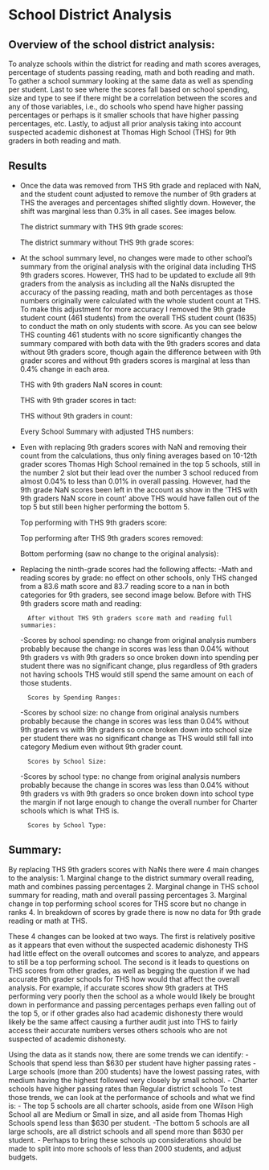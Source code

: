 # School District Analysis

## Overview of the school district analysis: 
To analyze schools within the district for reading and math scores averages, percentage of students passing reading, math and both reading and math. To gather a school summary looking at the same data as well as spending per student. Last to see where the scores fall based on school spending, size and type to see if there might be a correlation between the scores and any of those variables, i.e., do schools who spend have higher passing percentages or perhaps is it smaller schools that have higher passing percentages, etc. Lastly, to adjust all prior analysis taking into account suspected academic dishonest at Thomas High School (THS) for 9th graders in both reading and math.

## Results
- Once the data was removed from THS 9th grade and replaced with NaN, and the student count adjusted to remove the number of 9th graders at THS the averages and percentages shifted slightly down. However, the shift was marginal less than 0.3% in all cases. See images below.

    The district summary with THS 9th grade scores:

    The district summary without THS 9th grade scores:

- At the school summary level, no changes were made to other school’s summary from the original analysis with the original data including THS 9th graders scores. However, THS had to be updated to exclude all 9th graders from the analysis as including all the NaNs disrupted the accuracy of the passing reading, math and both percentages as those numbers originally were calculated with the whole student count at THS. To make this adjustment for more accuracy I removed the 9th grade student count (461 students) from the overall THS student count (1635) to conduct the math on only students with score. As you can see below THS counting 461 students with no score significantly changes the summary compared with both data with the 9th graders scores and data without 9th graders score, though again the difference between with 9th grader scores and without 9th graders scores is marginal at less than 0.4% change in each area.

    THS with 9th graders NaN scores in count:

    THS with 9th grader scores in tact:

    THS without 9th graders in count:

    Every School Summary with adjusted THS numbers:

- Even with replacing 9th graders scores with NaN and removing their count from the calculations, thus only fining averages based on 10-12th grader scores Thomas High School remained in the top 5 schools, still in the number 2 slot but their lead over the number 3 school reduced from almost 0.04% to less than 0.01% in overall passing. However, had the 9th grade NaN scores been left in the account as show in the 'THS with 9th graders NaN score in count' above THS would have fallen out of the top 5 but still been higher performing the bottom 5.

    Top performing with THS 9th graders score:

    Top performing after THS 9th graders scores removed:

    Bottom performing (saw no change to the original analysis):

- Replacing the ninth-grade scores had the following affects:
    -Math and reading scores by grade: no effect on other schools, only THS changed from a 83.6 math score and 83.7 reading score to a nan in both categories for 9th graders, see second image below.
        Before with THS 9th graders score math and reading:

        After without THS 9th graders score math and reading full summaries:

    -Scores by school spending: no change from original analysis numbers probably because the change in scores was less than 0.04% without 9th graders vs with 9th graders so once broken down into spending per student there was no significant change, plus regardless of 9th graders not having schools THS would still spend the same amount on each of those students. 

        Scores by Spending Ranges:
        
    -Scores by school size: no change from original analysis numbers probably because the change in scores was less than 0.04% without 9th graders vs with 9th graders so once broken down into school size per student there was no significant change as THS would still fall into category Medium even without 9th grader count. 

        Scores by School Size:

    -Scores by school type: no change from original analysis numbers probably because the change in scores was less than 0.04% without 9th graders vs with 9th graders so once broken down into school type the margin if not large enough to change the overall number for Charter schools which is what THS is.

        Scores by School Type:

## Summary: 
By replacing THS 9th graders scores with NaNs there were 4 main changes to the analysis:
    1. Marginal change to the district summary overall reading, math and combines passing percentages
    2. Marginal change in THS school summary for reading, math and overall passing percentages
    3. Marginal change in top performing school scores for THS score but no change in ranks
    4. In breakdown of scores by grade there is now no data for 9th grade reading or math at THS.

These 4 changes can be looked at two ways. The first is relatively positive as it appears that even without the suspected academic dishonesty THS had little effect on the overall outcomes and scores to analyze, and appears to still be a top performing school. The second is it leads to questions on THS scores from other grades, as well as begging the question if we had accurate 9th grader schools for THS how would that affect the overall analysis. For example, if accurate scores show 9th graders at THS performing very poorly then the school as a whole would likely be brought down in performance and passing percentages perhaps even falling out of the top 5, or if other grades also had academic dishonesty there would likely be the same affect causing a further audit just into THS to fairly access their accurate numbers verses others schools who are not suspected of academic dishonesty. 

Using the data as it stands now, there are some trends we can identify:
    - Schools that spend less than $630 per student have higher passing rates
    - Large schools (more than 200 students) have the lowest passing rates, with medium having the highest followed very closely by small school.
    - Charter schools have higher passing rates than Regular district schools
To test those trends, we can look at the performance of schools and what we find is:
    - The top 5 schools are all charter schools, aside from one Wilson High School all are Medium or Small in size, and all aside from Thomas High Schools spend less than $630 per student.
    -The bottom 5 schools are all large schools, are all district schools and all spend more than $630 per student.
        - Perhaps to bring these schools up considerations should be made to split into more schools of less than 2000 students, and adjust budgets.
